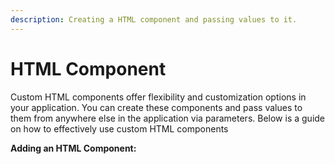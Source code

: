 ```yaml
---
description: Creating a HTML component and passing values to it.
---
```


# HTML Component

Custom HTML components offer flexibility and customization options in your application. You can create these components and pass values to them from anywhere else in the application via parameters. Below is a guide on how to effectively use custom HTML components

**Adding an HTML Component:**

